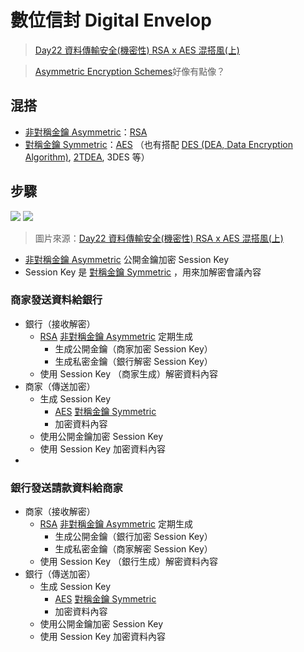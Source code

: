 # 數位信封 Digital Envelop
> [Day22 資料傳輸安全(機密性) RSA x AES 混搭風(上)](https://ithelp.ithome.com.tw/articles/10188528)

>[Asymmetric Encryption Schemes](演算法/Asymmetric%20Encryption%20Schemes.md)好像有點像？


## 混搭
- [非對稱金鑰 Asymmetric](演算法/非對稱金鑰%20Asymmetric.md)：[RSA](演算法/RSA.md)
- [對稱金鑰 Symmetric](演算法/對稱金鑰%20Symmetric.md)：[AES](演算法/AES.md) （也有搭配 [DES (DEA, Data Encryption Algorithm)](演算法/DES%20(DEA,%20Data%20Encryption%20Algorithm).md), [2TDEA](演算法/2TDEA.md), 3DES 等）

## 步驟
![](http://ithelp.ithome.com.tw/upload/images/20170106/20103434cTJ19UZgTu.jpg)
![](http://ithelp.ithome.com.tw/upload/images/20170106/20103434tEe0Y1MwCN.jpg)

>圖片來源：[Day22 資料傳輸安全(機密性) RSA x AES 混搭風(上)](https://ithelp.ithome.com.tw/articles/10188528)
- [非對稱金鑰 Asymmetric](演算法/非對稱金鑰%20Asymmetric.md) 公開金鑰加密 Session Key 
- Session Key 是 [對稱金鑰 Symmetric](演算法/對稱金鑰%20Symmetric.md) ，用來加解密會議內容


### 商家發送資料給銀行

- 銀行（接收解密）
	- [RSA](演算法/RSA.md) [非對稱金鑰 Asymmetric](演算法/非對稱金鑰%20Asymmetric.md) 定期生成
		- 生成公開金鑰（商家加密 Session Key）
		- 生成私密金鑰（銀行解密 Session Key）
	- 使用 Session Key （商家生成）解密資料內容
- 商家（傳送加密）
	- 生成 Session Key
		- [AES](演算法/AES.md) [對稱金鑰 Symmetric](演算法/對稱金鑰%20Symmetric.md) 
		- 加密資料內容
	- 使用公開金鑰加密 Session Key
	- 使用 Session Key 加密資料內容
- 
### 銀行發送請款資料給商家
- 商家（接收解密）
	- [RSA](演算法/RSA.md) [非對稱金鑰 Asymmetric](演算法/非對稱金鑰%20Asymmetric.md) 定期生成
		- 生成公開金鑰（銀行加密 Session Key）
		- 生成私密金鑰（商家解密 Session Key）
	- 使用 Session Key （銀行生成）解密資料內容
- 銀行（傳送加密）
	- 生成 Session Key
		- [AES](演算法/AES.md) [對稱金鑰 Symmetric](演算法/對稱金鑰%20Symmetric.md) 
		- 加密資料內容
	- 使用公開金鑰加密 Session Key
	- 使用 Session Key 加密資料內容